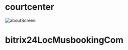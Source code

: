 # courtcenter
![aboutScreen](https://user-images.githubusercontent.com/47417767/235296432-56165ffb-c89a-423e-8f94-9f6ff5852d88.png)
# bitrix24LocMusbookingCom
